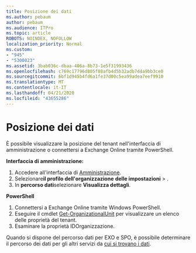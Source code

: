 ```yaml
---
title: Posizione dei dati
ms.author: pebaum
author: pebaum
ms.audience: ITPro
ms.topic: article
ROBOTS: NOINDEX, NOFOLLOW
localization_priority: Normal
ms.custom:
- "945"
- "5300023"
ms.assetid: 3bab036c-dbaa-406a-8b73-1e5f31993436
ms.openlocfilehash: c769c17796d805f88afb4d5b32adb7d4a9bb3ce0
ms.sourcegitcommit: 6bf1d945b4fd6a1fe37d00c5ea99adea7eef9910
ms.translationtype: MT
ms.contentlocale: it-IT
ms.lasthandoff: 04/21/2020
ms.locfileid: "43655286"
---
```

# <a name="data-location"></a>Posizione dei dati

È possibile visualizzare la posizione del tenant nell'interfaccia di amministrazione o connettersi a Exchange Online tramite PowerShell.


**Interfaccia di amministrazione:**
1. Accedere all'interfaccia di [Amministrazione](https://admin.microsoft.com/Adminportal/Home).
2. Selezionare**il profilo dell'organizzazione** **delle impostazioni** > .
3. In **percorso dati**selezionare **Visualizza dettagli**.


**PowerShell**
1. Connettersi a Exchange Online tramite Windows PowerShell.
2. Eseguire il cmdlet [Get-OrganizationalUnit](https://docs.microsoft.com/powershell/module/exchange/active-directory/get-organizationalunit) per visualizzare un elenco delle proprietà del tenant. 
3. Esaminare la proprietà IDOrganizzazione.

Quando si dispone del percorso dati per EXO e SPO, è possibile determinare il percorso dei dati per gli altri servizi da [cui si trovano i dati](https://products.office.com/where-is-your-data-located).